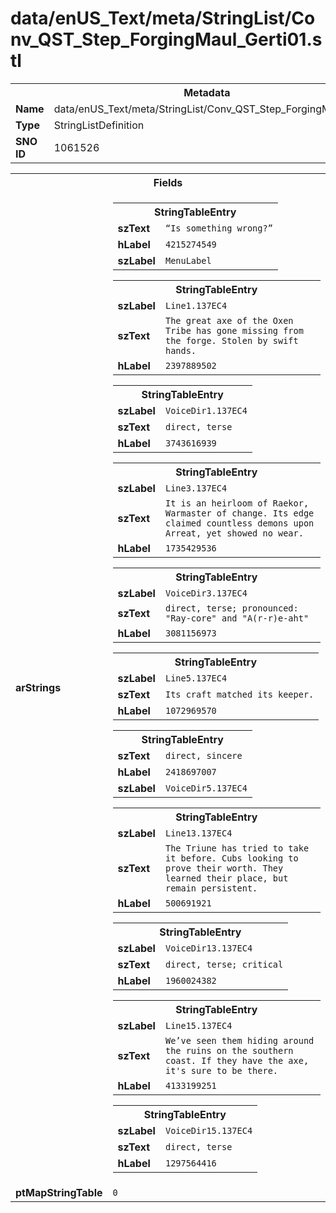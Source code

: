 <h1>data/enUS_Text/meta/StringList/Conv_QST_Step_ForgingMaul_Gerti01.stl</h1><table><tr><th colspan="100%">Metadata</th></tr><tr><td><b>Name</b></td><td>data/enUS_Text/meta/StringList/Conv_QST_Step_ForgingMaul_Gerti01.stl</td></tr><tr><td><b>Type</b></td><td>StringListDefinition</td></tr><tr><td><b>SNO ID</b></td><td>1061526</td></tr></table>

<table><tr><th colspan="100%">Fields</th></tr><tr><td><b>arStrings</b></td><td><table><tr><th colspan="100%">StringTableEntry</th></tr><tr><td><b>szText</b></td><td><code>“Is something wrong?”</code></td></tr><tr><td><b>hLabel</b></td><td><code>4215274549</code></td></tr><tr><td><b>szLabel</b></td><td><code>MenuLabel</code></td></tr></table>


<table><tr><th colspan="100%">StringTableEntry</th></tr><tr><td><b>szLabel</b></td><td><code>Line1.137EC4</code></td></tr><tr><td><b>szText</b></td><td><code>The great axe of the Oxen Tribe has gone missing from the forge. Stolen by swift hands.</code></td></tr><tr><td><b>hLabel</b></td><td><code>2397889502</code></td></tr></table>


<table><tr><th colspan="100%">StringTableEntry</th></tr><tr><td><b>szLabel</b></td><td><code>VoiceDir1.137EC4</code></td></tr><tr><td><b>szText</b></td><td><code>direct, terse</code></td></tr><tr><td><b>hLabel</b></td><td><code>3743616939</code></td></tr></table>


<table><tr><th colspan="100%">StringTableEntry</th></tr><tr><td><b>szLabel</b></td><td><code>Line3.137EC4</code></td></tr><tr><td><b>szText</b></td><td><code>It is an heirloom of Raekor, Warmaster of change. Its edge claimed countless demons upon Arreat, yet showed no wear.</code></td></tr><tr><td><b>hLabel</b></td><td><code>1735429536</code></td></tr></table>


<table><tr><th colspan="100%">StringTableEntry</th></tr><tr><td><b>szLabel</b></td><td><code>VoiceDir3.137EC4</code></td></tr><tr><td><b>szText</b></td><td><code>direct, terse; pronounced: "Ray-core" and "A(r-r)e-aht"</code></td></tr><tr><td><b>hLabel</b></td><td><code>3081156973</code></td></tr></table>


<table><tr><th colspan="100%">StringTableEntry</th></tr><tr><td><b>szLabel</b></td><td><code>Line5.137EC4</code></td></tr><tr><td><b>szText</b></td><td><code>Its craft matched its keeper.</code></td></tr><tr><td><b>hLabel</b></td><td><code>1072969570</code></td></tr></table>


<table><tr><th colspan="100%">StringTableEntry</th></tr><tr><td><b>szText</b></td><td><code>direct, sincere</code></td></tr><tr><td><b>hLabel</b></td><td><code>2418697007</code></td></tr><tr><td><b>szLabel</b></td><td><code>VoiceDir5.137EC4</code></td></tr></table>


<table><tr><th colspan="100%">StringTableEntry</th></tr><tr><td><b>szLabel</b></td><td><code>Line13.137EC4</code></td></tr><tr><td><b>szText</b></td><td><code>The Triune has tried to take it before. Cubs looking to prove their worth. They learned their place, but remain persistent.</code></td></tr><tr><td><b>hLabel</b></td><td><code>500691921</code></td></tr></table>


<table><tr><th colspan="100%">StringTableEntry</th></tr><tr><td><b>szLabel</b></td><td><code>VoiceDir13.137EC4</code></td></tr><tr><td><b>szText</b></td><td><code>direct, terse; critical</code></td></tr><tr><td><b>hLabel</b></td><td><code>1960024382</code></td></tr></table>


<table><tr><th colspan="100%">StringTableEntry</th></tr><tr><td><b>szLabel</b></td><td><code>Line15.137EC4</code></td></tr><tr><td><b>szText</b></td><td><code>We’ve seen them hiding around the ruins on the southern coast. If they have the axe, it's sure to be there.</code></td></tr><tr><td><b>hLabel</b></td><td><code>4133199251</code></td></tr></table>


<table><tr><th colspan="100%">StringTableEntry</th></tr><tr><td><b>szLabel</b></td><td><code>VoiceDir15.137EC4</code></td></tr><tr><td><b>szText</b></td><td><code>direct, terse</code></td></tr><tr><td><b>hLabel</b></td><td><code>1297564416</code></td></tr></table>


</td></tr><tr><td><b>ptMapStringTable</b></td><td><code>0</code></td></tr></table>

